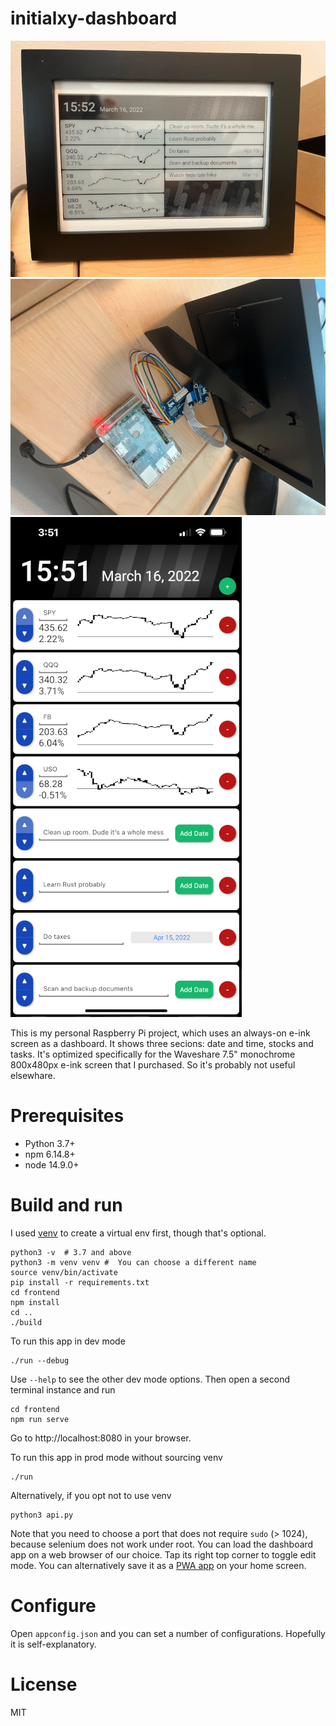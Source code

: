 # initialxy-dashboard
![Dashboard Front](dashboard_images/dashboard_front.jpg)
![Dashboard Back](dashboard_images/dashboard_back.jpg)
![Dashboard App](dashboard_images/dashboard_app.png)

This is my personal Raspberry Pi project, which uses an always-on e-ink screen as a dashboard. It shows three secions: date and time, stocks and tasks. It's optimized specifically for the Waveshare 7.5" monochrome 800x480px e-ink screen that I purchased. So it's probably not useful elsewhare.

# Prerequisites
* Python 3.7+
* npm 6.14.8+
* node 14.9.0+

# Build and run
I used [venv](https://docs.python.org/3/library/venv.html) to create a virtual env first, though that's optional.

    python3 -v  # 3.7 and above
    python3 -m venv venv #  You can choose a different name
    source venv/bin/activate
    pip install -r requirements.txt
    cd frontend
    npm install
    cd ..
    ./build

To run this app in dev mode

    ./run --debug

Use `--help` to see the other dev mode options. Then open a second terminal instance and run

    cd frontend
    npm run serve

Go to http://localhost:8080 in your browser.

To run this app in prod mode without sourcing venv

    ./run

Alternatively, if you opt not to use venv

    python3 api.py

Note that you need to choose a port that does not require `sudo` (> 1024), because selenium does not work under root. You can load the dashboard app on a web browser of our choice. Tap its right top corner to toggle edit mode. You can alternatively save it as a [PWA app](https://web.dev/progressive-web-apps/) on your home screen.

# Configure
Open `appconfig.json` and you can set a number of configurations. Hopefully it is self-explanatory.

# License
MIT